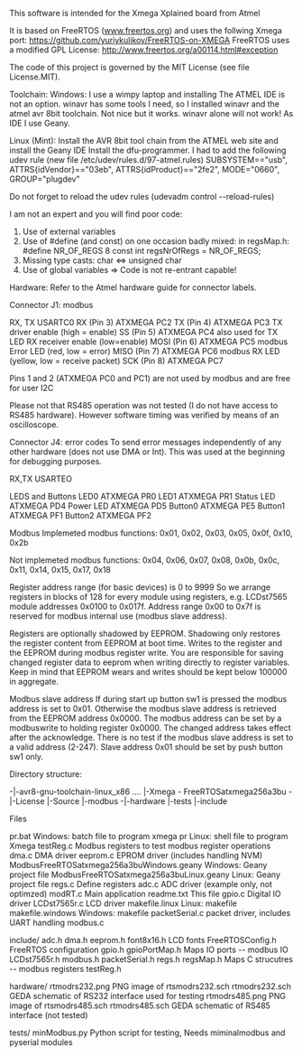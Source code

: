 This software is intended for the Xmega Xplained board from Atmel

It is based on FreeRTOS (www.freertos.org) and uses the follwing Xmega port:
https://github.com/yuriykulikov/FreeRTOS-on-XMEGA
FreeRTOS uses a modified GPL License: http://www.freertos.org/a00114.html#exception

The code of this project is governed by the MIT License (see file License.MIT).

Toolchain:
Windows:
I use a wimpy laptop and installing The ATMEL IDE is not an option. winavr has some tools
I need, so I installed winavr and the atmel avr 8bit toolchain. Not nice but it works. winavr alone will not work!
As IDE I use Geany.

Linux (Mint):
Install the AVR 8bit tool chain from the ATMEL web site and install the Geany IDE
Install the dfu-programmer. I had to add the following udev rule (new file /etc/udev/rules.d/97-atmel.rules)
SUBSYSTEM=="usb", ATTRS{idVendor}=="03eb", ATTRS{idProduct}=="2fe2", MODE="0660", GROUP="plugdev"

Do not forget to reload the udev rules (udevadm control --reload-rules)


I am not an expert and you will find poor code:
1. Use of external variables
2. Use of #define (and const) on one occasion badly mixed:
   in regsMap.h: #define NR_OF_REGS 8
   const int regsNrOfRegs = NR_OF_REGS;
3. Missing type casts:
   char <=> unsigned char
4. Use of global variables => Code is not re-entrant capable!

Hardware:
Refer to the Atmel hardware guide for connector labels.

Connector J1: modbus

RX, TX          USARTC0                                 RX      (Pin 3) ATXMEGA PC2
                                                        TX      (Pin 4) ATXMEGA PC3
TX driver enable (high = enable)                        SS      (Pin 5) ATXMEGA PC4 also used for TX LED
RX receiver enable (low=enable)                         MOSI    (Pin 6) ATXMEGA PC5
modbus Error LED   (red, low  = error)                  MISO    (Pin 7) ATXMEGA PC6
modbus RX LED      (yellow, low = receive packet)       SCK     (Pin 8) ATXMEGA PC7

Pins 1 and 2 (ATXMEGA PC0 and PC1) are not used by modbus and are free for user I2C

Please not that RS485 operation was not tested (I do not have access to RS485 hardware). However software
timing was verified by means of an oscilloscope.

Connector J4: error codes
To send error messages independently of any other hardware (does not use DMA or Int). This was used at
the beginning for debugging purposes.

RX,TX           USARTEO

LEDS and Buttons
LED0        ATXMEGA PR0
LED1        ATXMEGA PR1
Status LED  ATXMEGA PD4
Power LED   ATXMEGA PD5
Button0     ATXMEGA PE5
Button1     ATXMEGA PF1
Button2     ATXMEGA PF2

Modbus
Implemeted modbus functions:
0x01, 0x02, 0x03, 0x05, 0x0f, 0x10, 0x2b

Not implemeted modbus functions:
0x04, 0x06, 0x07, 0x08, 0x0b, 0x0c, 0x11, 0x14, 0x15, 0x17, 0x18


Register address range (for basic devices) is 0 to 9999
So we arrange registers in blocks of 128 for every module
using registers, e.g. LCDst7565 module addresses 0x0100 to 0x017f.
Address range 0x00 to 0x7f is reserved for modbus internal use
(modbus slave address).

Registers are optionally shadowed by EEPROM. Shadowing only restores
the register content from EEPROM at boot time. Writes to the
register and the EEPROM during modbus register write. You are responsible
for saving changed register data to eeprom when writing directly to register variables.
Keep in mind that EEPROM wears and writes should be kept below 100000 in aggregate.

Modbus slave address
If during start up button sw1 is pressed the modbus address is set to 0x01.
Otherwise the modbus slave address is retrieved from the EEPROM address 0x0000.
The modbus address can be set by a modbuswrite to holding register 0x0000. The
changed address takes effect after the acknowledge.
There is no test if the modbus slave address is set to a valid address (2-247).
Slave address 0x01 should be set by push button sw1 only.

Directory structure:

-|-avr8-gnu-toolchain-linux_x86 ....
 |-Xmega - FreeRTOSatxmega256a3bu -|-License
                                   |-Source
                                   |-modbus -|-hardware
                                             |-tests
                                             |-include

Files

pr.bat                                      Windows: batch file to program xmega
pr                                          Linux: shell file to program Xmega
testReg.c                                   Modbus registers to test modbus register operations
dma.c                                       DMA driver
eeprom.c                                    EPROM driver (includes handling NVM)
ModbusFreeRTOSatxmega256a3buWindows.geany   Windows: Geany project file
ModbusFreeRTOSatxmega256a3buLinux.geany     Linux: Geany project file
regs.c                                      Define registers
adc.c                                       ADC driver (example only, not optimzed)
modRT.c                                     Main application
readme.txt                                  This file
gpio.c                                      Digital IO driver
LCDst7565r.c                                LCD driver
makefile.linux                              Linux: makefile
makefile.windows                            Windows: makefile
packetSerial.c                              packet driver, includes UART handling
modbus.c

include/
adc.h
dma.h
eeprom.h
font8x16.h                                  LCD fonts
FreeRTOSConfig.h                            FreeRTOS configuration
gpio.h
gpioPortMap.h                               Maps IO ports -- modbus IO
LCDst7565r.h
modbus.h
packetSerial.h
regs.h
regsMap.h                                   Maps C strucutres -- modbus registers
testReg.h

hardware/
rtmodrs232.png                              PNG image of rtsmodrs232.sch
rtmodrs232.sch                              GEDA schematic of RS232 interface used for testing
rtmodrs485.png                              PNG image of rtsmodrs485.sch
rtmodrs485.sch                              GEDA schematic of RS485 interface (not tested)

tests/
minModbus.py                                Python script for testing, Needs miminalmodbus and
                                            pyserial modules

